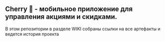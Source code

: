 ## Cherry  :cherries: - мобильное приложение для управления акциями и скидками.

В этом репозитории в разделе WIKI собраны ссылки на все артефакты и ведется история проекта
